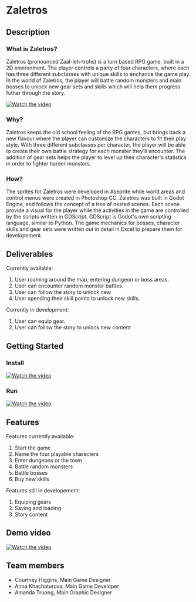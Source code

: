 # Zaletros 

## Description
### What is Zaletros? 

Zaletros (pronounced Zaal-leh-trohs) is a turn based RPG game, built in a 2D environment. The player controls a party of four characters, where each has three different subclasses with unique skills to enchance the game play. In the world of Zaletros, the player will battle random monsters and main bosses to unlock new gear sets and skills which will help them progress futher through the story.  

[![Watch the video](https://img.youtube.com/vi/OPa6BqA1X-w/maxresdefault.jpg)](https://youtu.be/OPa6BqA1X-w)


### Why?
Zaletros keeps the old school feeling of the RPG games, but brings back a new flavour where the player can customize the characters to fit their play style. With three different subclasses per character, the player will be able to create their own battle strategy for each monster they'll encounter. The addition of gear sets helps the player to level up their character's statistics in order to fighter harder monsters. 

### How? 

The sprites for Zaletros were developed in Aseprite while world areas and control menus were created in Photoshop CC. Zaletros was built in Godot Engine, and follows the concept of a tree of nested scenes. Each scene provide a visual for the player while the activities in the game are controlled by the scripts written in GDScript. GDScript is Godot's own scripting language, similar to Python. The game mechanics for bosses, character skills and gear sets were written out in detail in Excel to prepare them for developement.   

## Deliverables 

Currently available: 
1. User roaming around the map, entering dungeon or boss areas. 
2. User can encounter random  monster battles.  
3. User can follow the story to unlock new 
4. User spending their skill points to unlock new skills.

Currently in development:  
1. User can equip gear.
2. User can follow the story to unlock new content

## Getting Started 
### Install
[![Watch the video](https://img.youtube.com/vi/x8CsxYQJHjk/maxresdefault.jpg)](https://youtu.be/x8CsxYQJHjk)

### Run
[![Watch the video](https://img.youtube.com/vi/yyKzufDonoE/maxresdefault.jpg)](https://youtu.be/yyKzufDonoE)

## Features 

Features currently available: 
1. Start the game 
2. Name the four playable characters 
3. Enter dungeons or the town  
4. Battle random monsters 
5. Battle bosses 
6. Buy new skills 

Features still in developement: 
1. Equiping gears 
2. Saving and loading 
3. Story content

## Demo video 

[![Watch the video](https://img.youtube.com/vi/Fh29J6BxrfA/maxresdefault.jpg)](https://youtu.be/Fh29J6BxrfA)

## Team members

* Courtney Higgins, Main Game Designer
* Anna Khachaturova, Main Game Developer
* Amanda Truong, Main Graphic Designer

